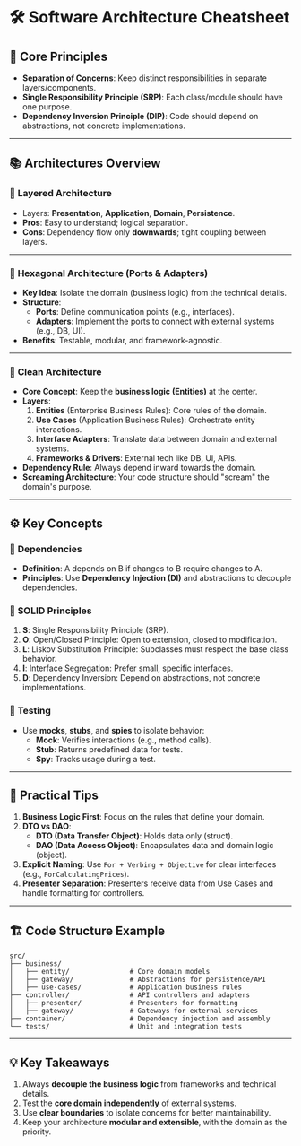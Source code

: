 # 🛠️ **Software Architecture Cheatsheet**

## 🚀 **Core Principles**

- **Separation of Concerns**: Keep distinct responsibilities in separate layers/components.
- **Single Responsibility Principle (SRP)**: Each class/module should have one purpose.
- **Dependency Inversion Principle (DIP)**: Code should depend on abstractions, not concrete implementations.

---

## 📚 **Architectures Overview**

### 🥪 **Layered Architecture**

- Layers: **Presentation**, **Application**, **Domain**, **Persistence**.
- **Pros**: Easy to understand; logical separation.
- **Cons**: Dependency flow only **downwards**; tight coupling between layers.

---

### 🧵 **Hexagonal Architecture (Ports & Adapters)**

- **Key Idea**: Isolate the domain (business logic) from the technical details.
- **Structure**:
	- **Ports**: Define communication points (e.g., interfaces).
	- **Adapters**: Implement the ports to connect with external systems (e.g., DB, UI).
- **Benefits**: Testable, modular, and framework-agnostic.

---

### 🧼 **Clean Architecture**

- **Core Concept**: Keep the **business logic (Entities)** at the center.
- **Layers**:
	1. **Entities** (Enterprise Business Rules): Core rules of the domain.
	2. **Use Cases** (Application Business Rules): Orchestrate entity interactions.
	3. **Interface Adapters**: Translate data between domain and external systems.
	4. **Frameworks & Drivers**: External tech like DB, UI, APIs.
- **Dependency Rule**: Always depend inward towards the domain.
- **Screaming Architecture**: Your code structure should "scream" the domain's purpose.

---

## ⚙️ **Key Concepts**

### 🔗 **Dependencies**

- **Definition**: A depends on B if changes to B require changes to A.
- **Principles**: Use **Dependency Injection (DI)** and abstractions to decouple dependencies.

### 🧹 **SOLID Principles**

1. **S**: Single Responsibility Principle (SRP).
2. **O**: Open/Closed Principle: Open to extension, closed to modification.
3. **L**: Liskov Substitution Principle: Subclasses must respect the base class behavior.
4. **I**: Interface Segregation: Prefer small, specific interfaces.
5. **D**: Dependency Inversion: Depend on abstractions, not concrete implementations.

### 🧪 **Testing**

- Use **mocks**, **stubs**, and **spies** to isolate behavior:
	- **Mock**: Verifies interactions (e.g., method calls).
	- **Stub**: Returns predefined data for tests.
	- **Spy**: Tracks usage during a test.

---

## 🌟 **Practical Tips**

1. **Business Logic First**: Focus on the rules that define your domain.
2. **DTO vs DAO**:
	 - **DTO (Data Transfer Object)**: Holds data only (struct).
	 - **DAO (Data Access Object)**: Encapsulates data and domain logic (object).
3. **Explicit Naming**: Use `For + Verbing + Objective` for clear interfaces (e.g., `ForCalculatingPrices`).
4. **Presenter Separation**: Presenters receive data from Use Cases and handle formatting for controllers.

---

## 🏗️ **Code Structure Example**

```
src/
├── business/
│   ├── entity/               # Core domain models
│   ├── gateway/              # Abstractions for persistence/API
│   ├── use-cases/            # Application business rules
├── controller/               # API controllers and adapters
│   ├── presenter/            # Presenters for formatting
│   ├── gateway/              # Gateways for external services
├── container/                # Dependency injection and assembly
└── tests/                    # Unit and integration tests
```

---

## 💡 **Key Takeaways**

1. Always **decouple the business logic** from frameworks and technical details.
2. Test the **core domain independently** of external systems.
3. Use **clear boundaries** to isolate concerns for better maintainability.
4. Keep your architecture **modular and extensible**, with the domain as the priority.

